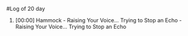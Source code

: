 #Log of 20 day

1. [00:00] Hammock - Raising Your Voice... Trying to Stop an Echo - Raising Your Voice... Trying to Stop an Echo
